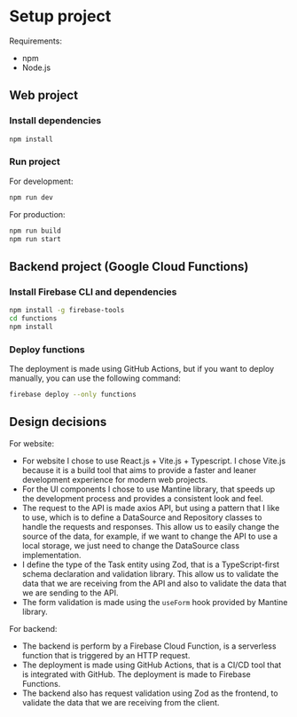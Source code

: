 # Setup project

Requirements:
- npm
- Node.js

## Web project

### Install dependencies
```bash
npm install
```

### Run project

For development:
```bash
npm run dev
```

For production:
```bash
npm run build
npm run start
```

## Backend project (Google Cloud Functions)

### Install Firebase CLI and dependencies
```bash
npm install -g firebase-tools
cd functions
npm install
```

### Deploy functions

The deployment is made using GitHub Actions, but if you want to deploy manually, you can use the following command:
```bash
firebase deploy --only functions
```

## Design decisions

For website:
- For website I chose to use React.js + Vite.js + Typescript. I chose Vite.js because it is a build tool that aims to provide a faster and leaner development experience for modern web projects.
- For the UI components I chose to use Mantine library, that speeds up the development process and provides a consistent look and feel.
- The request to the API is made axios API, but using a pattern that I like to use, which is to define a DataSource and Repository classes to handle the requests and responses. This allow us to easily change the source of the data, for example, if we want to change the API to use a local storage, we just need to change the DataSource class implementation.
- I define the type of the Task entity using Zod, that is a TypeScript-first schema declaration and validation library. This allow us to validate the data that we are receiving from the API and also to validate the data that we are sending to the API.
- The form validation is made using the `useForm` hook provided by Mantine library.

For backend:
- The backend is perform by a Firebase Cloud Function, is a serverless function that is triggered by an HTTP request.
- The deployment is made using GitHub Actions, that is a CI/CD tool that is integrated with GitHub. The deployment is made to Firebase Functions.
- The backend also has request validation using Zod as the frontend, to validate the data that we are receiving from the client.
